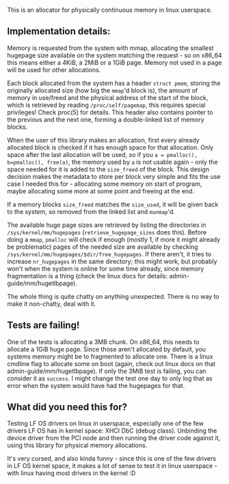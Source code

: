 This is an allocator for physically continuous memory in linux
userspace.

## Implementation details:

Memory is requested from the system with mmap, allocating the smallest hugepage
size available on the system matching the request - so on x86\_64 this means
either a 4KiB, a 2MiB or a 1GiB page. Memory not used in a page will be used for
other allocations.

Each block allocated from the system has a header `struct pmem`, storing the
originally allocated size (how big the `mmap`'d block is), the amount of memory in
use/freed and the physical address of the start of the block, which is retrieved by
reading `/proc/self/pagemap`, this requires special privileges! Check proc(5) for details.
This header also contains pointer to the previous and the next one, forming a
double-linked list of memory blocks. 

When the user of this library makes an allocation, first every already allocated
block is checked if it has enough space for that allocation. Only space after the
last allocation will be used, so if you `a = pmalloc(), b=pmalloc(), free(a)`, the
memory used by `a` is not usable again - only the space needed for it is added to
the `size_freed` of the block. This design decision makes the metadata to store per
block very simple and fits the use case I needed this for - allocating some memory
on start of program, maybe allocating some more at some point and freeing at the end.

If a memory blocks `size_freed` matches the `size_used`, it will be given back to the
system, so removed from the linked list and `munmap`'d.

The available huge page sizes are retrieved by listing the directories in
`/sys/kernel/mm/hugepages` (`retrieve_hugepage_sizes` does this). Before doing a `mmap`,
`pmalloc` will check if enough (mostly 1, if more it might already be problematic) pages
of the needed size are available by checking `/sys/kernel/mm/hugepages/$dir/free_hugepages`.
If there aren't, it tries to increase `nr_hugepages` in the same directory; this might work,
but probably won't when the system is online for some time already, since memory
fragmentation is a thing (check the linux docs for details: admin-guide/mm/hugetlbpage).

The whole thing is quite chatty on anything unexpected. There is no way to make it
non-chatty, deal with it.


## Tests are failing!

One of the tests is allocating a 3MB chunk. On x86\_64, this needs to allocate a 1GiB
huge page. Since those aren't allocated by default, you systems memory might be to
fragmented to allocate one. There is a linux cmdline flag to allocate some on boot
(again, check out linux docs on that admin-guide/mm/hugetlbpage). If only the 3MiB test
is failing, you can consider it as `success`. I might change the test one day to only
log that as error when the system would have had the hugepages for that.


## What did you need this for?

Testing LF OS drivers on linux in userspace, especially one of the few drivers LF OS has
in kernel space: XHCI DbC (debug class). Unbinding the device driver from the PCI node
and then running the driver code against it, using this library for physical memory
allocations.

It's very cursed, and also kinda funny - since this is one of the few drivers in LF OS
kernel space, it makes a lot of sense to test it in linux userspace - with linux having
most drivers in the kernel :D

